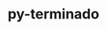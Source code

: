 ---
title: "py-terminado"
layout: cache
categories: [package, develop]
meta: {"compilers": ["gcc@=11.1.0", "gcc@=11.4.0", "gcc@=9.4.0", "oneapi@=2024.2.1"], "num_specs": 56, "num_specs_by_stack": {"data-vis-sdk": 5, "e4s": 16, "e4s-neoverse-v2": 9, "e4s-neoverse_v1": 6, "e4s-oneapi": 17, "e4s-power": 3, "root": 56}, "oss": ["ubuntu20.04", "ubuntu22.04"], "platforms": ["linux"], "stacks": ["data-vis-sdk", "e4s", "e4s-neoverse-v2", "e4s-neoverse_v1", "e4s-oneapi", "e4s-power", "root"], "targets": ["neoverse_v1", "neoverse_v2", "ppc64le", "x86_64_v3"], "versions": ["0.17.1"]}
spec_details: [{"compiler": "gcc@=11.1.0", "hash": "2kyl2extcl3c6yqgszs7pg7js5hc6sqm", "os": "ubuntu20.04", "platform": "linux", "size": "-", "stacks": ["data-vis-sdk", "root"], "tarball": "https://binaries.spack.io/develop/build_cache/linux-ubuntu20.04-x86_64_v3/gcc-11.1.0/py-terminado-0.17.1/linux-ubuntu20.04-x86_64_v3-gcc-11.1.0-py-terminado-0.17.1-2kyl2extcl3c6yqgszs7pg7js5hc6sqm.spack", "target": "x86_64_v3", "variants": ["build_system=python_pip"], "versions": ["0.17.1"]}, {"compiler": "gcc@=11.4.0", "hash": "46v55mfddfljtrxdqdawq7syecsdhqer", "os": "ubuntu22.04", "platform": "linux", "size": "-", "stacks": ["e4s-neoverse_v1", "root"], "tarball": "https://binaries.spack.io/develop/build_cache/linux-ubuntu22.04-neoverse_v1/gcc-11.4.0/py-terminado-0.17.1/linux-ubuntu22.04-neoverse_v1-gcc-11.4.0-py-terminado-0.17.1-46v55mfddfljtrxdqdawq7syecsdhqer.spack", "target": "neoverse_v1", "variants": ["build_system=python_pip"], "versions": ["0.17.1"]}, {"compiler": "gcc@=11.4.0", "hash": "4hnb2vgwtrhv3ip6zgebg6xt2yhinmr4", "os": "ubuntu22.04", "platform": "linux", "size": "-", "stacks": ["e4s", "root"], "tarball": "https://binaries.spack.io/develop/build_cache/linux-ubuntu22.04-x86_64_v3/gcc-11.4.0/py-terminado-0.17.1/linux-ubuntu22.04-x86_64_v3-gcc-11.4.0-py-terminado-0.17.1-4hnb2vgwtrhv3ip6zgebg6xt2yhinmr4.spack", "target": "x86_64_v3", "variants": ["build_system=python_pip"], "versions": ["0.17.1"]}, {"compiler": "gcc@=9.4.0", "hash": "4m7vx53u57oa6s4nvmwlghluvvhif6ib", "os": "ubuntu20.04", "platform": "linux", "size": "-", "stacks": ["e4s-power", "root"], "tarball": "https://binaries.spack.io/develop/build_cache/linux-ubuntu20.04-ppc64le/gcc-9.4.0/py-terminado-0.17.1/linux-ubuntu20.04-ppc64le-gcc-9.4.0-py-terminado-0.17.1-4m7vx53u57oa6s4nvmwlghluvvhif6ib.spack", "target": "ppc64le", "variants": ["build_system=python_pip"], "versions": ["0.17.1"]}, {"compiler": "oneapi@=2024.2.1", "hash": "4qtgdyj76qh2zkbtk52odfrvru6chlqm", "os": "ubuntu22.04", "platform": "linux", "size": "-", "stacks": ["e4s-oneapi", "root"], "tarball": "https://binaries.spack.io/develop/build_cache/linux-ubuntu22.04-x86_64_v3/oneapi-2024.2.1/py-terminado-0.17.1/linux-ubuntu22.04-x86_64_v3-oneapi-2024.2.1-py-terminado-0.17.1-4qtgdyj76qh2zkbtk52odfrvru6chlqm.spack", "target": "x86_64_v3", "variants": ["build_system=python_pip"], "versions": ["0.17.1"]}, {"compiler": "gcc@=9.4.0", "hash": "5aicvceruqu2zdzkd634jnduuy2z5z2o", "os": "ubuntu20.04", "platform": "linux", "size": "-", "stacks": ["e4s-power", "root"], "tarball": "https://binaries.spack.io/develop/build_cache/linux-ubuntu20.04-ppc64le/gcc-9.4.0/py-terminado-0.17.1/linux-ubuntu20.04-ppc64le-gcc-9.4.0-py-terminado-0.17.1-5aicvceruqu2zdzkd634jnduuy2z5z2o.spack", "target": "ppc64le", "variants": ["build_system=python_pip"], "versions": ["0.17.1"]}, {"compiler": "oneapi@=2024.2.1", "hash": "5miy75t7je6ligz2x62bwcso2tjjo42o", "os": "ubuntu22.04", "platform": "linux", "size": "-", "stacks": ["e4s-oneapi", "root"], "tarball": "https://binaries.spack.io/develop/build_cache/linux-ubuntu22.04-x86_64_v3/oneapi-2024.2.1/py-terminado-0.17.1/linux-ubuntu22.04-x86_64_v3-oneapi-2024.2.1-py-terminado-0.17.1-5miy75t7je6ligz2x62bwcso2tjjo42o.spack", "target": "x86_64_v3", "variants": ["build_system=python_pip"], "versions": ["0.17.1"]}, {"compiler": "gcc@=11.4.0", "hash": "63slz3rjyfdbfqre7q7hlbvprogff3sq", "os": "ubuntu22.04", "platform": "linux", "size": "-", "stacks": ["e4s", "root"], "tarball": "https://binaries.spack.io/develop/build_cache/linux-ubuntu22.04-x86_64_v3/gcc-11.4.0/py-terminado-0.17.1/linux-ubuntu22.04-x86_64_v3-gcc-11.4.0-py-terminado-0.17.1-63slz3rjyfdbfqre7q7hlbvprogff3sq.spack", "target": "x86_64_v3", "variants": ["build_system=python_pip"], "versions": ["0.17.1"]}, {"compiler": "gcc@=11.4.0", "hash": "6d3trdy2avczdmuocrn6ghlxpm53xo2w", "os": "ubuntu22.04", "platform": "linux", "size": "-", "stacks": ["e4s-neoverse_v1", "root"], "tarball": "https://binaries.spack.io/develop/build_cache/linux-ubuntu22.04-neoverse_v1/gcc-11.4.0/py-terminado-0.17.1/linux-ubuntu22.04-neoverse_v1-gcc-11.4.0-py-terminado-0.17.1-6d3trdy2avczdmuocrn6ghlxpm53xo2w.spack", "target": "neoverse_v1", "variants": ["build_system=python_pip"], "versions": ["0.17.1"]}, {"compiler": "oneapi@=2024.2.1", "hash": "6fiq5bnxkgv42exugxozx3rlctxlujlm", "os": "ubuntu22.04", "platform": "linux", "size": "-", "stacks": ["e4s-oneapi", "root"], "tarball": "https://binaries.spack.io/develop/build_cache/linux-ubuntu22.04-x86_64_v3/oneapi-2024.2.1/py-terminado-0.17.1/linux-ubuntu22.04-x86_64_v3-oneapi-2024.2.1-py-terminado-0.17.1-6fiq5bnxkgv42exugxozx3rlctxlujlm.spack", "target": "x86_64_v3", "variants": ["build_system=python_pip"], "versions": ["0.17.1"]}, {"compiler": "oneapi@=2024.2.1", "hash": "6ia6eknfdighad3ul2vgz3af5jicu256", "os": "ubuntu22.04", "platform": "linux", "size": "-", "stacks": ["e4s-oneapi", "root"], "tarball": "https://binaries.spack.io/develop/build_cache/linux-ubuntu22.04-x86_64_v3/oneapi-2024.2.1/py-terminado-0.17.1/linux-ubuntu22.04-x86_64_v3-oneapi-2024.2.1-py-terminado-0.17.1-6ia6eknfdighad3ul2vgz3af5jicu256.spack", "target": "x86_64_v3", "variants": ["build_system=python_pip"], "versions": ["0.17.1"]}, {"compiler": "oneapi@=2024.2.1", "hash": "6ru5fnqdeocfgtsnefcbfvs2cerkkhmn", "os": "ubuntu22.04", "platform": "linux", "size": "-", "stacks": ["e4s-oneapi", "root"], "tarball": "https://binaries.spack.io/develop/build_cache/linux-ubuntu22.04-x86_64_v3/oneapi-2024.2.1/py-terminado-0.17.1/linux-ubuntu22.04-x86_64_v3-oneapi-2024.2.1-py-terminado-0.17.1-6ru5fnqdeocfgtsnefcbfvs2cerkkhmn.spack", "target": "x86_64_v3", "variants": ["build_system=python_pip"], "versions": ["0.17.1"]}, {"compiler": "gcc@=11.4.0", "hash": "7jtuzvyvg6v3an4hnayrr2uiycxobdq6", "os": "ubuntu22.04", "platform": "linux", "size": "-", "stacks": ["e4s-neoverse_v1", "root"], "tarball": "https://binaries.spack.io/develop/build_cache/linux-ubuntu22.04-neoverse_v1/gcc-11.4.0/py-terminado-0.17.1/linux-ubuntu22.04-neoverse_v1-gcc-11.4.0-py-terminado-0.17.1-7jtuzvyvg6v3an4hnayrr2uiycxobdq6.spack", "target": "neoverse_v1", "variants": ["build_system=python_pip"], "versions": ["0.17.1"]}, {"compiler": "oneapi@=2024.2.1", "hash": "7rwqlxpf2ml4jax34526o6zudlnau5s2", "os": "ubuntu22.04", "platform": "linux", "size": "-", "stacks": ["e4s-oneapi", "root"], "tarball": "https://binaries.spack.io/develop/build_cache/linux-ubuntu22.04-x86_64_v3/oneapi-2024.2.1/py-terminado-0.17.1/linux-ubuntu22.04-x86_64_v3-oneapi-2024.2.1-py-terminado-0.17.1-7rwqlxpf2ml4jax34526o6zudlnau5s2.spack", "target": "x86_64_v3", "variants": ["build_system=python_pip"], "versions": ["0.17.1"]}, {"compiler": "gcc@=11.4.0", "hash": "aprf3oloj2lcin3dinhqurn243luz6v4", "os": "ubuntu22.04", "platform": "linux", "size": "-", "stacks": ["e4s-neoverse_v1", "root"], "tarball": "https://binaries.spack.io/develop/build_cache/linux-ubuntu22.04-neoverse_v1/gcc-11.4.0/py-terminado-0.17.1/linux-ubuntu22.04-neoverse_v1-gcc-11.4.0-py-terminado-0.17.1-aprf3oloj2lcin3dinhqurn243luz6v4.spack", "target": "neoverse_v1", "variants": ["build_system=python_pip"], "versions": ["0.17.1"]}, {"compiler": "gcc@=11.4.0", "hash": "aq2ctwjip5fyoi4y6a376tfxhy4bbddy", "os": "ubuntu22.04", "platform": "linux", "size": "-", "stacks": ["e4s", "root"], "tarball": "https://binaries.spack.io/develop/build_cache/linux-ubuntu22.04-x86_64_v3/gcc-11.4.0/py-terminado-0.17.1/linux-ubuntu22.04-x86_64_v3-gcc-11.4.0-py-terminado-0.17.1-aq2ctwjip5fyoi4y6a376tfxhy4bbddy.spack", "target": "x86_64_v3", "variants": ["build_system=python_pip"], "versions": ["0.17.1"]}, {"compiler": "gcc@=11.4.0", "hash": "atjxptsei6cb3e2bhx7fsusec4vopjbk", "os": "ubuntu22.04", "platform": "linux", "size": "-", "stacks": ["e4s", "root"], "tarball": "https://binaries.spack.io/develop/build_cache/linux-ubuntu22.04-x86_64_v3/gcc-11.4.0/py-terminado-0.17.1/linux-ubuntu22.04-x86_64_v3-gcc-11.4.0-py-terminado-0.17.1-atjxptsei6cb3e2bhx7fsusec4vopjbk.spack", "target": "x86_64_v3", "variants": ["build_system=python_pip"], "versions": ["0.17.1"]}, {"compiler": "gcc@=11.4.0", "hash": "bb2inhc5ffhotor32fii4mxzlmxrxaqv", "os": "ubuntu22.04", "platform": "linux", "size": "-", "stacks": ["e4s-neoverse-v2", "root"], "tarball": "https://binaries.spack.io/develop/build_cache/linux-ubuntu22.04-neoverse_v2/gcc-11.4.0/py-terminado-0.17.1/linux-ubuntu22.04-neoverse_v2-gcc-11.4.0-py-terminado-0.17.1-bb2inhc5ffhotor32fii4mxzlmxrxaqv.spack", "target": "neoverse_v2", "variants": ["build_system=python_pip"], "versions": ["0.17.1"]}, {"compiler": "gcc@=11.4.0", "hash": "bredjjkrypqhnrao3cqfmh6schwzmkgt", "os": "ubuntu22.04", "platform": "linux", "size": "-", "stacks": ["e4s-neoverse-v2", "root"], "tarball": "https://binaries.spack.io/develop/build_cache/linux-ubuntu22.04-neoverse_v2/gcc-11.4.0/py-terminado-0.17.1/linux-ubuntu22.04-neoverse_v2-gcc-11.4.0-py-terminado-0.17.1-bredjjkrypqhnrao3cqfmh6schwzmkgt.spack", "target": "neoverse_v2", "variants": ["build_system=python_pip"], "versions": ["0.17.1"]}, {"compiler": "gcc@=11.4.0", "hash": "csqv4q765vi4e4y6hcxr2xtltdjzsfdd", "os": "ubuntu22.04", "platform": "linux", "size": "-", "stacks": ["e4s-neoverse-v2", "root"], "tarball": "https://binaries.spack.io/develop/build_cache/linux-ubuntu22.04-neoverse_v2/gcc-11.4.0/py-terminado-0.17.1/linux-ubuntu22.04-neoverse_v2-gcc-11.4.0-py-terminado-0.17.1-csqv4q765vi4e4y6hcxr2xtltdjzsfdd.spack", "target": "neoverse_v2", "variants": ["build_system=python_pip"], "versions": ["0.17.1"]}, {"compiler": "gcc@=11.4.0", "hash": "ddsccngaerplkivtbrh4kp5vduniqhoy", "os": "ubuntu22.04", "platform": "linux", "size": "-", "stacks": ["e4s", "root"], "tarball": "https://binaries.spack.io/develop/build_cache/linux-ubuntu22.04-x86_64_v3/gcc-11.4.0/py-terminado-0.17.1/linux-ubuntu22.04-x86_64_v3-gcc-11.4.0-py-terminado-0.17.1-ddsccngaerplkivtbrh4kp5vduniqhoy.spack", "target": "x86_64_v3", "variants": ["build_system=python_pip"], "versions": ["0.17.1"]}, {"compiler": "gcc@=11.4.0", "hash": "fh2lit2qfvsvovt5ifi4npi2zfz4elvn", "os": "ubuntu22.04", "platform": "linux", "size": "-", "stacks": ["e4s", "root"], "tarball": "https://binaries.spack.io/develop/build_cache/linux-ubuntu22.04-x86_64_v3/gcc-11.4.0/py-terminado-0.17.1/linux-ubuntu22.04-x86_64_v3-gcc-11.4.0-py-terminado-0.17.1-fh2lit2qfvsvovt5ifi4npi2zfz4elvn.spack", "target": "x86_64_v3", "variants": ["build_system=python_pip"], "versions": ["0.17.1"]}, {"compiler": "oneapi@=2024.2.1", "hash": "fzlemxlep7qxytgfkixktzwve7mjf7kk", "os": "ubuntu22.04", "platform": "linux", "size": "-", "stacks": ["e4s-oneapi", "root"], "tarball": "https://binaries.spack.io/develop/build_cache/linux-ubuntu22.04-x86_64_v3/oneapi-2024.2.1/py-terminado-0.17.1/linux-ubuntu22.04-x86_64_v3-oneapi-2024.2.1-py-terminado-0.17.1-fzlemxlep7qxytgfkixktzwve7mjf7kk.spack", "target": "x86_64_v3", "variants": ["build_system=python_pip"], "versions": ["0.17.1"]}, {"compiler": "oneapi@=2024.2.1", "hash": "grzknkjorhwyilmphk2k5go2zi2s2srt", "os": "ubuntu22.04", "platform": "linux", "size": "-", "stacks": ["e4s-oneapi", "root"], "tarball": "https://binaries.spack.io/develop/build_cache/linux-ubuntu22.04-x86_64_v3/oneapi-2024.2.1/py-terminado-0.17.1/linux-ubuntu22.04-x86_64_v3-oneapi-2024.2.1-py-terminado-0.17.1-grzknkjorhwyilmphk2k5go2zi2s2srt.spack", "target": "x86_64_v3", "variants": ["build_system=python_pip"], "versions": ["0.17.1"]}, {"compiler": "gcc@=11.4.0", "hash": "h5hwjtwhug3utnxxnuybgsl3ldezcqfi", "os": "ubuntu22.04", "platform": "linux", "size": "-", "stacks": ["e4s-neoverse-v2", "root"], "tarball": "https://binaries.spack.io/develop/build_cache/linux-ubuntu22.04-neoverse_v2/gcc-11.4.0/py-terminado-0.17.1/linux-ubuntu22.04-neoverse_v2-gcc-11.4.0-py-terminado-0.17.1-h5hwjtwhug3utnxxnuybgsl3ldezcqfi.spack", "target": "neoverse_v2", "variants": ["build_system=python_pip"], "versions": ["0.17.1"]}, {"compiler": "gcc@=11.1.0", "hash": "hkeb5ka5ayohd7onoeugigdyg3j6k4um", "os": "ubuntu20.04", "platform": "linux", "size": "-", "stacks": ["data-vis-sdk", "root"], "tarball": "https://binaries.spack.io/develop/build_cache/linux-ubuntu20.04-x86_64_v3/gcc-11.1.0/py-terminado-0.17.1/linux-ubuntu20.04-x86_64_v3-gcc-11.1.0-py-terminado-0.17.1-hkeb5ka5ayohd7onoeugigdyg3j6k4um.spack", "target": "x86_64_v3", "variants": ["build_system=python_pip"], "versions": ["0.17.1"]}, {"compiler": "gcc@=9.4.0", "hash": "htnuok3fkkkw72qnwuy4tfafokyiob6l", "os": "ubuntu20.04", "platform": "linux", "size": "-", "stacks": ["e4s-power", "root"], "tarball": "https://binaries.spack.io/develop/build_cache/linux-ubuntu20.04-ppc64le/gcc-9.4.0/py-terminado-0.17.1/linux-ubuntu20.04-ppc64le-gcc-9.4.0-py-terminado-0.17.1-htnuok3fkkkw72qnwuy4tfafokyiob6l.spack", "target": "ppc64le", "variants": ["build_system=python_pip"], "versions": ["0.17.1"]}, {"compiler": "oneapi@=2024.2.1", "hash": "i7iyylvi5w2pey3up2ol6prc4ctzxcvc", "os": "ubuntu22.04", "platform": "linux", "size": "-", "stacks": ["e4s-oneapi", "root"], "tarball": "https://binaries.spack.io/develop/build_cache/linux-ubuntu22.04-x86_64_v3/oneapi-2024.2.1/py-terminado-0.17.1/linux-ubuntu22.04-x86_64_v3-oneapi-2024.2.1-py-terminado-0.17.1-i7iyylvi5w2pey3up2ol6prc4ctzxcvc.spack", "target": "x86_64_v3", "variants": ["build_system=python_pip"], "versions": ["0.17.1"]}, {"compiler": "gcc@=11.4.0", "hash": "kwpowaecdtoausgmcsdew6q2bn6euyvo", "os": "ubuntu22.04", "platform": "linux", "size": "-", "stacks": ["e4s-neoverse-v2", "root"], "tarball": "https://binaries.spack.io/develop/build_cache/linux-ubuntu22.04-neoverse_v2/gcc-11.4.0/py-terminado-0.17.1/linux-ubuntu22.04-neoverse_v2-gcc-11.4.0-py-terminado-0.17.1-kwpowaecdtoausgmcsdew6q2bn6euyvo.spack", "target": "neoverse_v2", "variants": ["build_system=python_pip"], "versions": ["0.17.1"]}, {"compiler": "gcc@=11.4.0", "hash": "lffyrwjjbzanb6y7obbtk7ktcg2opffw", "os": "ubuntu22.04", "platform": "linux", "size": "-", "stacks": ["e4s", "root"], "tarball": "https://binaries.spack.io/develop/build_cache/linux-ubuntu22.04-x86_64_v3/gcc-11.4.0/py-terminado-0.17.1/linux-ubuntu22.04-x86_64_v3-gcc-11.4.0-py-terminado-0.17.1-lffyrwjjbzanb6y7obbtk7ktcg2opffw.spack", "target": "x86_64_v3", "variants": ["build_system=python_pip"], "versions": ["0.17.1"]}, {"compiler": "oneapi@=2024.2.1", "hash": "m4im3zrw7e6vfwkfcloauvvqdfhdmt2m", "os": "ubuntu22.04", "platform": "linux", "size": "-", "stacks": ["e4s-oneapi", "root"], "tarball": "https://binaries.spack.io/develop/build_cache/linux-ubuntu22.04-x86_64_v3/oneapi-2024.2.1/py-terminado-0.17.1/linux-ubuntu22.04-x86_64_v3-oneapi-2024.2.1-py-terminado-0.17.1-m4im3zrw7e6vfwkfcloauvvqdfhdmt2m.spack", "target": "x86_64_v3", "variants": ["build_system=python_pip"], "versions": ["0.17.1"]}, {"compiler": "gcc@=11.4.0", "hash": "mbcekyzuy4m7dm2ecpuuqmk7lhu64ksz", "os": "ubuntu22.04", "platform": "linux", "size": "-", "stacks": ["e4s", "root"], "tarball": "https://binaries.spack.io/develop/build_cache/linux-ubuntu22.04-x86_64_v3/gcc-11.4.0/py-terminado-0.17.1/linux-ubuntu22.04-x86_64_v3-gcc-11.4.0-py-terminado-0.17.1-mbcekyzuy4m7dm2ecpuuqmk7lhu64ksz.spack", "target": "x86_64_v3", "variants": ["build_system=python_pip"], "versions": ["0.17.1"]}, {"compiler": "gcc@=11.1.0", "hash": "mjbl4rt3w55vioubb7xsowty2rbyjip2", "os": "ubuntu20.04", "platform": "linux", "size": "-", "stacks": ["data-vis-sdk", "root"], "tarball": "https://binaries.spack.io/develop/build_cache/linux-ubuntu20.04-x86_64_v3/gcc-11.1.0/py-terminado-0.17.1/linux-ubuntu20.04-x86_64_v3-gcc-11.1.0-py-terminado-0.17.1-mjbl4rt3w55vioubb7xsowty2rbyjip2.spack", "target": "x86_64_v3", "variants": ["build_system=python_pip"], "versions": ["0.17.1"]}, {"compiler": "gcc@=11.4.0", "hash": "mxqqy6bzgqklu62r5iriz3u5d4kkymes", "os": "ubuntu22.04", "platform": "linux", "size": "-", "stacks": ["e4s", "root"], "tarball": "https://binaries.spack.io/develop/build_cache/linux-ubuntu22.04-x86_64_v3/gcc-11.4.0/py-terminado-0.17.1/linux-ubuntu22.04-x86_64_v3-gcc-11.4.0-py-terminado-0.17.1-mxqqy6bzgqklu62r5iriz3u5d4kkymes.spack", "target": "x86_64_v3", "variants": ["build_system=python_pip"], "versions": ["0.17.1"]}, {"compiler": "gcc@=11.4.0", "hash": "o4mnfd25qxsjoshglyescfvfytvgcty6", "os": "ubuntu22.04", "platform": "linux", "size": "-", "stacks": ["e4s-neoverse-v2", "root"], "tarball": "https://binaries.spack.io/develop/build_cache/linux-ubuntu22.04-neoverse_v2/gcc-11.4.0/py-terminado-0.17.1/linux-ubuntu22.04-neoverse_v2-gcc-11.4.0-py-terminado-0.17.1-o4mnfd25qxsjoshglyescfvfytvgcty6.spack", "target": "neoverse_v2", "variants": ["build_system=python_pip"], "versions": ["0.17.1"]}, {"compiler": "gcc@=11.4.0", "hash": "ognkj3e6mmazrvjsz7viao2iw45ilzxl", "os": "ubuntu22.04", "platform": "linux", "size": "-", "stacks": ["e4s", "root"], "tarball": "https://binaries.spack.io/develop/build_cache/linux-ubuntu22.04-x86_64_v3/gcc-11.4.0/py-terminado-0.17.1/linux-ubuntu22.04-x86_64_v3-gcc-11.4.0-py-terminado-0.17.1-ognkj3e6mmazrvjsz7viao2iw45ilzxl.spack", "target": "x86_64_v3", "variants": ["build_system=python_pip"], "versions": ["0.17.1"]}, {"compiler": "gcc@=11.4.0", "hash": "opby3tcsjfqroz46u24qwg75rgg7ti67", "os": "ubuntu22.04", "platform": "linux", "size": "-", "stacks": ["e4s", "root"], "tarball": "https://binaries.spack.io/develop/build_cache/linux-ubuntu22.04-x86_64_v3/gcc-11.4.0/py-terminado-0.17.1/linux-ubuntu22.04-x86_64_v3-gcc-11.4.0-py-terminado-0.17.1-opby3tcsjfqroz46u24qwg75rgg7ti67.spack", "target": "x86_64_v3", "variants": ["build_system=python_pip"], "versions": ["0.17.1"]}, {"compiler": "gcc@=11.4.0", "hash": "otconjsciuxdty4f4kzrpnyo6lomcduf", "os": "ubuntu22.04", "platform": "linux", "size": "-", "stacks": ["e4s", "root"], "tarball": "https://binaries.spack.io/develop/build_cache/linux-ubuntu22.04-x86_64_v3/gcc-11.4.0/py-terminado-0.17.1/linux-ubuntu22.04-x86_64_v3-gcc-11.4.0-py-terminado-0.17.1-otconjsciuxdty4f4kzrpnyo6lomcduf.spack", "target": "x86_64_v3", "variants": ["build_system=python_pip"], "versions": ["0.17.1"]}, {"compiler": "gcc@=11.4.0", "hash": "qasmdhqtaklyxqyi6wrchbrdpvwpso4p", "os": "ubuntu22.04", "platform": "linux", "size": "-", "stacks": ["e4s", "root"], "tarball": "https://binaries.spack.io/develop/build_cache/linux-ubuntu22.04-x86_64_v3/gcc-11.4.0/py-terminado-0.17.1/linux-ubuntu22.04-x86_64_v3-gcc-11.4.0-py-terminado-0.17.1-qasmdhqtaklyxqyi6wrchbrdpvwpso4p.spack", "target": "x86_64_v3", "variants": ["build_system=python_pip"], "versions": ["0.17.1"]}, {"compiler": "oneapi@=2024.2.1", "hash": "qd3s7mcz7dy72hvtmnvt5jjlvif4bq44", "os": "ubuntu22.04", "platform": "linux", "size": "-", "stacks": ["e4s-oneapi", "root"], "tarball": "https://binaries.spack.io/develop/build_cache/linux-ubuntu22.04-x86_64_v3/oneapi-2024.2.1/py-terminado-0.17.1/linux-ubuntu22.04-x86_64_v3-oneapi-2024.2.1-py-terminado-0.17.1-qd3s7mcz7dy72hvtmnvt5jjlvif4bq44.spack", "target": "x86_64_v3", "variants": ["build_system=python_pip"], "versions": ["0.17.1"]}, {"compiler": "oneapi@=2024.2.1", "hash": "qk2wgow65y7dtgasr23vpabprtwix2i6", "os": "ubuntu22.04", "platform": "linux", "size": "-", "stacks": ["e4s-oneapi", "root"], "tarball": "https://binaries.spack.io/develop/build_cache/linux-ubuntu22.04-x86_64_v3/oneapi-2024.2.1/py-terminado-0.17.1/linux-ubuntu22.04-x86_64_v3-oneapi-2024.2.1-py-terminado-0.17.1-qk2wgow65y7dtgasr23vpabprtwix2i6.spack", "target": "x86_64_v3", "variants": ["build_system=python_pip"], "versions": ["0.17.1"]}, {"compiler": "gcc@=11.4.0", "hash": "qn4o66q5rfretrxgxiykupqqu7dxeokb", "os": "ubuntu22.04", "platform": "linux", "size": "-", "stacks": ["e4s", "root"], "tarball": "https://binaries.spack.io/develop/build_cache/linux-ubuntu22.04-x86_64_v3/gcc-11.4.0/py-terminado-0.17.1/linux-ubuntu22.04-x86_64_v3-gcc-11.4.0-py-terminado-0.17.1-qn4o66q5rfretrxgxiykupqqu7dxeokb.spack", "target": "x86_64_v3", "variants": ["build_system=python_pip"], "versions": ["0.17.1"]}, {"compiler": "gcc@=11.4.0", "hash": "rhjf6ibex5a4odu54nxpbilfammkqebw", "os": "ubuntu22.04", "platform": "linux", "size": "-", "stacks": ["e4s-neoverse-v2", "root"], "tarball": "https://binaries.spack.io/develop/build_cache/linux-ubuntu22.04-neoverse_v2/gcc-11.4.0/py-terminado-0.17.1/linux-ubuntu22.04-neoverse_v2-gcc-11.4.0-py-terminado-0.17.1-rhjf6ibex5a4odu54nxpbilfammkqebw.spack", "target": "neoverse_v2", "variants": ["build_system=python_pip"], "versions": ["0.17.1"]}, {"compiler": "oneapi@=2024.2.1", "hash": "rhulyjy2yhowui3i6zftxajbqajqmi3v", "os": "ubuntu22.04", "platform": "linux", "size": "-", "stacks": ["e4s-oneapi", "root"], "tarball": "https://binaries.spack.io/develop/build_cache/linux-ubuntu22.04-x86_64_v3/oneapi-2024.2.1/py-terminado-0.17.1/linux-ubuntu22.04-x86_64_v3-oneapi-2024.2.1-py-terminado-0.17.1-rhulyjy2yhowui3i6zftxajbqajqmi3v.spack", "target": "x86_64_v3", "variants": ["build_system=python_pip"], "versions": ["0.17.1"]}, {"compiler": "gcc@=11.4.0", "hash": "tg6mqqnhjegtqgilokaiv7kitnkvbsw7", "os": "ubuntu22.04", "platform": "linux", "size": "-", "stacks": ["e4s", "root"], "tarball": "https://binaries.spack.io/develop/build_cache/linux-ubuntu22.04-x86_64_v3/gcc-11.4.0/py-terminado-0.17.1/linux-ubuntu22.04-x86_64_v3-gcc-11.4.0-py-terminado-0.17.1-tg6mqqnhjegtqgilokaiv7kitnkvbsw7.spack", "target": "x86_64_v3", "variants": ["build_system=python_pip"], "versions": ["0.17.1"]}, {"compiler": "oneapi@=2024.2.1", "hash": "tgdykm4i7agxi7nm7bow6kt2igiwa2ic", "os": "ubuntu22.04", "platform": "linux", "size": "-", "stacks": ["e4s-oneapi", "root"], "tarball": "https://binaries.spack.io/develop/build_cache/linux-ubuntu22.04-x86_64_v3/oneapi-2024.2.1/py-terminado-0.17.1/linux-ubuntu22.04-x86_64_v3-oneapi-2024.2.1-py-terminado-0.17.1-tgdykm4i7agxi7nm7bow6kt2igiwa2ic.spack", "target": "x86_64_v3", "variants": ["build_system=python_pip"], "versions": ["0.17.1"]}, {"compiler": "gcc@=11.4.0", "hash": "ukue7dubzvw6cmapkhocred54vcbtopi", "os": "ubuntu22.04", "platform": "linux", "size": "-", "stacks": ["e4s-neoverse_v1", "root"], "tarball": "https://binaries.spack.io/develop/build_cache/linux-ubuntu22.04-neoverse_v1/gcc-11.4.0/py-terminado-0.17.1/linux-ubuntu22.04-neoverse_v1-gcc-11.4.0-py-terminado-0.17.1-ukue7dubzvw6cmapkhocred54vcbtopi.spack", "target": "neoverse_v1", "variants": ["build_system=python_pip"], "versions": ["0.17.1"]}, {"compiler": "gcc@=11.4.0", "hash": "unzuhjna4vehhjbhoz6s43mj2b4betg4", "os": "ubuntu22.04", "platform": "linux", "size": "-", "stacks": ["e4s-neoverse-v2", "root"], "tarball": "https://binaries.spack.io/develop/build_cache/linux-ubuntu22.04-neoverse_v2/gcc-11.4.0/py-terminado-0.17.1/linux-ubuntu22.04-neoverse_v2-gcc-11.4.0-py-terminado-0.17.1-unzuhjna4vehhjbhoz6s43mj2b4betg4.spack", "target": "neoverse_v2", "variants": ["build_system=python_pip"], "versions": ["0.17.1"]}, {"compiler": "gcc@=11.4.0", "hash": "uo47z47h3fh4ssyjfqgce4lmkoncnlxu", "os": "ubuntu22.04", "platform": "linux", "size": "-", "stacks": ["e4s-neoverse-v2", "root"], "tarball": "https://binaries.spack.io/develop/build_cache/linux-ubuntu22.04-neoverse_v2/gcc-11.4.0/py-terminado-0.17.1/linux-ubuntu22.04-neoverse_v2-gcc-11.4.0-py-terminado-0.17.1-uo47z47h3fh4ssyjfqgce4lmkoncnlxu.spack", "target": "neoverse_v2", "variants": ["build_system=python_pip"], "versions": ["0.17.1"]}, {"compiler": "gcc@=11.1.0", "hash": "uo6kdjwxu3a7mjnv6s4t5pz2vldg5iqr", "os": "ubuntu20.04", "platform": "linux", "size": "-", "stacks": ["data-vis-sdk", "root"], "tarball": "https://binaries.spack.io/develop/build_cache/linux-ubuntu20.04-x86_64_v3/gcc-11.1.0/py-terminado-0.17.1/linux-ubuntu20.04-x86_64_v3-gcc-11.1.0-py-terminado-0.17.1-uo6kdjwxu3a7mjnv6s4t5pz2vldg5iqr.spack", "target": "x86_64_v3", "variants": ["build_system=python_pip"], "versions": ["0.17.1"]}, {"compiler": "oneapi@=2024.2.1", "hash": "vyczawdd3hxh62iivuu5jargxpfqcelv", "os": "ubuntu22.04", "platform": "linux", "size": "-", "stacks": ["e4s-oneapi", "root"], "tarball": "https://binaries.spack.io/develop/build_cache/linux-ubuntu22.04-x86_64_v3/oneapi-2024.2.1/py-terminado-0.17.1/linux-ubuntu22.04-x86_64_v3-oneapi-2024.2.1-py-terminado-0.17.1-vyczawdd3hxh62iivuu5jargxpfqcelv.spack", "target": "x86_64_v3", "variants": ["build_system=python_pip"], "versions": ["0.17.1"]}, {"compiler": "oneapi@=2024.2.1", "hash": "wd4ggl3dpw5ygl72xunnencckyrougvo", "os": "ubuntu22.04", "platform": "linux", "size": "-", "stacks": ["e4s-oneapi", "root"], "tarball": "https://binaries.spack.io/develop/build_cache/linux-ubuntu22.04-x86_64_v3/oneapi-2024.2.1/py-terminado-0.17.1/linux-ubuntu22.04-x86_64_v3-oneapi-2024.2.1-py-terminado-0.17.1-wd4ggl3dpw5ygl72xunnencckyrougvo.spack", "target": "x86_64_v3", "variants": ["build_system=python_pip"], "versions": ["0.17.1"]}, {"compiler": "oneapi@=2024.2.1", "hash": "wjumoond3r4gzalmddpylba5xo5jvt5e", "os": "ubuntu22.04", "platform": "linux", "size": "-", "stacks": ["e4s-oneapi", "root"], "tarball": "https://binaries.spack.io/develop/build_cache/linux-ubuntu22.04-x86_64_v3/oneapi-2024.2.1/py-terminado-0.17.1/linux-ubuntu22.04-x86_64_v3-oneapi-2024.2.1-py-terminado-0.17.1-wjumoond3r4gzalmddpylba5xo5jvt5e.spack", "target": "x86_64_v3", "variants": ["build_system=python_pip"], "versions": ["0.17.1"]}, {"compiler": "gcc@=11.4.0", "hash": "y263wppddybtjuh2apxcrjwjakosohmq", "os": "ubuntu22.04", "platform": "linux", "size": "-", "stacks": ["e4s", "root"], "tarball": "https://binaries.spack.io/develop/build_cache/linux-ubuntu22.04-x86_64_v3/gcc-11.4.0/py-terminado-0.17.1/linux-ubuntu22.04-x86_64_v3-gcc-11.4.0-py-terminado-0.17.1-y263wppddybtjuh2apxcrjwjakosohmq.spack", "target": "x86_64_v3", "variants": ["build_system=python_pip"], "versions": ["0.17.1"]}, {"compiler": "gcc@=11.1.0", "hash": "yptf453m5utw53byw4ckmhyvlth6lyjd", "os": "ubuntu20.04", "platform": "linux", "size": "-", "stacks": ["data-vis-sdk", "root"], "tarball": "https://binaries.spack.io/develop/build_cache/linux-ubuntu20.04-x86_64_v3/gcc-11.1.0/py-terminado-0.17.1/linux-ubuntu20.04-x86_64_v3-gcc-11.1.0-py-terminado-0.17.1-yptf453m5utw53byw4ckmhyvlth6lyjd.spack", "target": "x86_64_v3", "variants": ["build_system=python_pip"], "versions": ["0.17.1"]}, {"compiler": "gcc@=11.4.0", "hash": "zhv5y3dnpsvq6obr4uazsucc5ku62yio", "os": "ubuntu22.04", "platform": "linux", "size": "-", "stacks": ["e4s-neoverse_v1", "root"], "tarball": "https://binaries.spack.io/develop/build_cache/linux-ubuntu22.04-neoverse_v1/gcc-11.4.0/py-terminado-0.17.1/linux-ubuntu22.04-neoverse_v1-gcc-11.4.0-py-terminado-0.17.1-zhv5y3dnpsvq6obr4uazsucc5ku62yio.spack", "target": "neoverse_v1", "variants": ["build_system=python_pip"], "versions": ["0.17.1"]}]
---